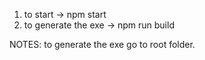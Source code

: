 1. to start -> npm start
2. to generate the exe -> npm run build

NOTES: to generate the exe go to root folder.